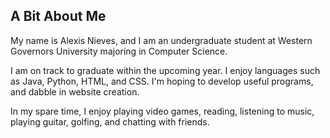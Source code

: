 ## A Bit About Me

My name is Alexis Nieves, and I am an undergraduate student at Western Governors University majoring in Computer Science.

I am on track to graduate within the upcoming year. I enjoy languages such as Java, Python, HTML, and CSS. I'm hoping to develop useful programs,
and dabble in website creation.

In my spare time, I enjoy playing video games, reading, listening to music, playing guitar, golfing, and chatting with friends.

<!--
**alexis-nieves-95/alexis-nieves-95** is a ✨ _special_ ✨ repository because its `README.md` (this file) appears on your GitHub profile.

Here are some ideas to get you started:

- 🔭 I’m currently working on ...
- 🌱 I’m currently learning ...
- 👯 I’m looking to collaborate on ...
- 🤔 I’m looking for help with ...
- 💬 Ask me about ...
- 📫 How to reach me: ...
- 😄 Pronouns: ...
- ⚡ Fun fact: ...
-->
